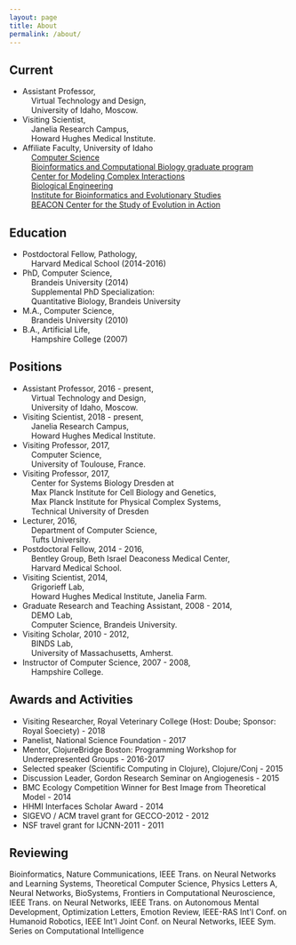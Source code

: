 ```yaml
---
layout: page
title: About
permalink: /about/
---
```


## Current
- Assistant Professor,<br />&nbsp;&nbsp;&nbsp;&nbsp;Virtual Technology and Design,<br />&nbsp;&nbsp;&nbsp;&nbsp;University of Idaho, Moscow.
- Visiting Scientist,<br />&nbsp;&nbsp;&nbsp;&nbsp;Janelia Research Campus,<br />&nbsp;&nbsp;&nbsp;&nbsp;Howard Hughes Medical Institute.
- Affiliate Faculty, University of Idaho<br />&nbsp;&nbsp;&nbsp;&nbsp;<a href="http://www.uidaho.edu/engr/departments/cs">Computer Science</a><br />
&nbsp;&nbsp;&nbsp;&nbsp;<a href="https://www.uidaho.edu/sci/bcb">Bioinformatics and Computational Biology graduate program</a><br />
&nbsp;&nbsp;&nbsp;&nbsp;<a href="https://cmciuidaho.org/">Center for Modeling Complex Interactions</a><br />
&nbsp;&nbsp;&nbsp;&nbsp;<a href="https://www.uidaho.edu/engr/departments/be">Biological Engineering</a><br />
&nbsp;&nbsp;&nbsp;&nbsp;<a href="http://www.ibest.uidaho.edu/">Institute for Bioinformatics and Evolutionary Studies</a><br />
&nbsp;&nbsp;&nbsp;&nbsp;<a href="https://www3.beacon-center.org/">BEACON Center for the Study of Evolution in Action</a><br />

## Education
- Postdoctoral Fellow, Pathology,<br />&nbsp;&nbsp;&nbsp;&nbsp;Harvard Medical School (2014-2016)<br />
- PhD, Computer Science,<br />&nbsp;&nbsp;&nbsp;&nbsp;Brandeis University (2014)<br />&nbsp;&nbsp;&nbsp;&nbsp;Supplemental PhD Specialization:<br />&nbsp;&nbsp;&nbsp;&nbsp;Quantitative Biology, Brandeis University<br />
- M.A., Computer Science,<br />&nbsp;&nbsp;&nbsp;&nbsp;Brandeis University (2010)<br />
- B.A., Artificial Life,<br />&nbsp;&nbsp;&nbsp;&nbsp;Hampshire College (2007)<br />

## Positions
- Assistant Professor, 2016 - present,<br />&nbsp;&nbsp;&nbsp;&nbsp;Virtual Technology and Design,<br />&nbsp;&nbsp;&nbsp;&nbsp;University of Idaho, Moscow.<br />
- Visiting Scientist, 2018 - present,<br />&nbsp;&nbsp;&nbsp;&nbsp;Janelia Research Campus,<br />&nbsp;&nbsp;&nbsp;&nbsp;Howard Hughes Medical Institute.<br />
- Visiting Professor, 2017,<br />&nbsp;&nbsp;&nbsp;&nbsp;Computer Science,<br />&nbsp;&nbsp;&nbsp;&nbsp;University of Toulouse, France.<br />
- Visiting Professor, 2017,<br />&nbsp;&nbsp;&nbsp;&nbsp;Center for Systems Biology Dresden at<br />&nbsp;&nbsp;&nbsp;&nbsp;Max Planck Institute for Cell Biology and Genetics,<br />&nbsp;&nbsp;&nbsp;&nbsp;Max Planck Institute for Physical Complex Systems,<br />&nbsp;&nbsp;&nbsp;&nbsp;Technical University of Dresden<br />
- Lecturer, 2016,<br />&nbsp;&nbsp;&nbsp;&nbsp;Department of Computer Science,<br />&nbsp;&nbsp;&nbsp;&nbsp;Tufts University.<br />
- Postdoctoral Fellow, 2014 - 2016,<br />&nbsp;&nbsp;&nbsp;&nbsp;Bentley Group, Beth Israel Deaconess Medical Center,<br />&nbsp;&nbsp;&nbsp;&nbsp;Harvard Medical School.<br />
- Visiting Scientist, 2014,<br />&nbsp;&nbsp;&nbsp;&nbsp;Grigorieff Lab, <br />&nbsp;&nbsp;&nbsp;&nbsp;Howard Hughes Medical Institute, Janelia Farm.<br />
- Graduate Research and Teaching Assistant, 2008 - 2014,<br />&nbsp;&nbsp;&nbsp;&nbsp;DEMO Lab,<br />&nbsp;&nbsp;&nbsp;&nbsp;Computer Science, Brandeis University.<br />
- Visiting Scholar, 2010 - 2012,<br />&nbsp;&nbsp;&nbsp;&nbsp;BINDS Lab,<br />&nbsp;&nbsp;&nbsp;&nbsp;University of Massachusetts, Amherst.<br />
- Instructor of Computer Science, 2007 - 2008,<br />&nbsp;&nbsp;&nbsp;&nbsp;Hampshire College.<br />

## Awards and Activities
- Visiting Researcher, Royal Veterinary College (Host: Doube; Sponsor: Royal Soeciety) - 2018
- Panelist, National Science Foundation - 2017<br />
- Mentor, ClojureBridge Boston: Programming Workshop for Underrepresented Groups - 2016-2017<br />
- Selected speaker (Scientific Computing in Clojure), Clojure/Conj - 2015<br />
- Discussion Leader, Gordon Research Seminar on Angiogenesis - 2015<br />
- BMC Ecology Competition Winner for Best Image from Theoretical Model - 2014<br />
- HHMI Interfaces Scholar Award - 2014<br />
- SIGEVO / ACM travel grant for GECCO-2012 - 2012<br />
- NSF travel grant for IJCNN-2011 - 2011<br />

## Reviewing

Bioinformatics, Nature Communications, IEEE Trans. on Neural Networks and Learning Systems, Theoretical Computer Science, Physics Letters A, Neural Networks, BioSystems, Frontiers in Computational Neuroscience, IEEE Trans. on Neural Networks, IEEE Trans. on Autonomous Mental Development, Optimization Letters, Emotion Review, IEEE-RAS Int'l Conf. on Humanoid Robotics, IEEE Int'l Joint Conf. on Neural Networks, IEEE Sym. Series on Computational Intelligence
